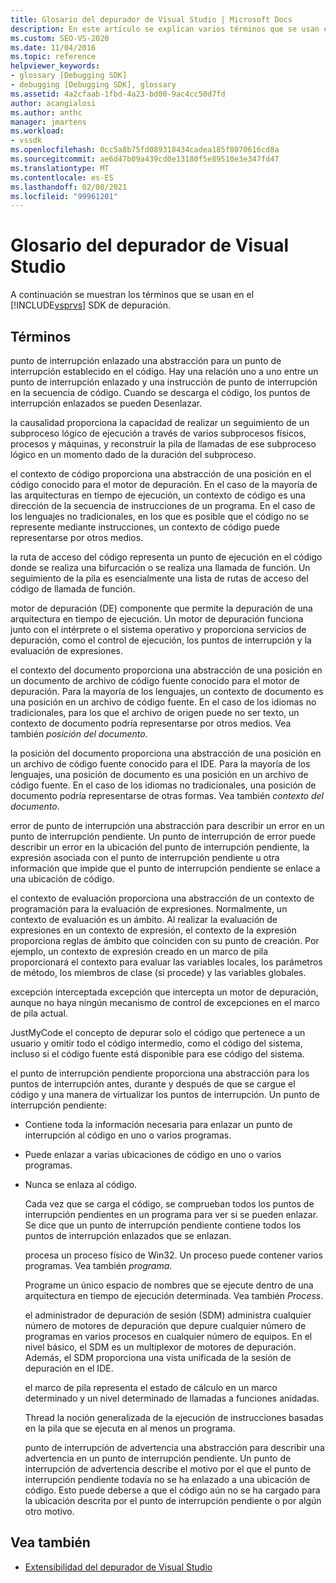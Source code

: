 ```yaml
---
title: Glosario del depurador de Visual Studio | Microsoft Docs
description: En este artículo se explican varios términos que se usan en el SDK de depuración de Visual Studio, como un punto de interrupción enlazado, la causalidad y el contexto del código.
ms.custom: SEO-VS-2020
ms.date: 11/04/2016
ms.topic: reference
helpviewer_keywords:
- glossary [Debugging SDK]
- debugging [Debugging SDK], glossary
ms.assetid: 4a2cfaab-1fbd-4a23-bd00-9ac4cc50d7fd
author: acangialosi
ms.author: anthc
manager: jmartens
ms.workload:
- vssdk
ms.openlocfilehash: 0cc5a8b75fd089318434cadea185f8070616cd8a
ms.sourcegitcommit: ae6d47b09a439cd0e13180f5e89510e3e347fd47
ms.translationtype: MT
ms.contentlocale: es-ES
ms.lasthandoff: 02/08/2021
ms.locfileid: "99961201"
---
```

# <a name="visual-studio-debugger-glossary"></a>Glosario del depurador de Visual Studio
A continuación se muestran los términos que se usan en el [!INCLUDE[vsprvs](../../../code-quality/includes/vsprvs_md.md)] SDK de depuración.

## <a name="terms"></a>Términos
 punto de interrupción enlazado una abstracción para un punto de interrupción establecido en el código. Hay una relación uno a uno entre un punto de interrupción enlazado y una instrucción de punto de interrupción en la secuencia de código. Cuando se descarga el código, los puntos de interrupción enlazados se pueden Desenlazar.

 la causalidad proporciona la capacidad de realizar un seguimiento de un subproceso lógico de ejecución a través de varios subprocesos físicos, procesos y máquinas, y reconstruir la pila de llamadas de ese subproceso lógico en un momento dado de la duración del subproceso.

 el contexto de código proporciona una abstracción de una posición en el código conocido para el motor de depuración. En el caso de la mayoría de las arquitecturas en tiempo de ejecución, un contexto de código es una dirección de la secuencia de instrucciones de un programa. En el caso de los lenguajes no tradicionales, en los que es posible que el código no se represente mediante instrucciones, un contexto de código puede representarse por otros medios.

 la ruta de acceso del código representa un punto de ejecución en el código donde se realiza una bifurcación o se realiza una llamada de función. Un seguimiento de la pila es esencialmente una lista de rutas de acceso del código de llamada de función.

 motor de depuración (DE) componente que permite la depuración de una arquitectura en tiempo de ejecución. Un motor de depuración funciona junto con el intérprete o el sistema operativo y proporciona servicios de depuración, como el control de ejecución, los puntos de interrupción y la evaluación de expresiones.

 el contexto del documento proporciona una abstracción de una posición en un documento de archivo de código fuente conocido para el motor de depuración. Para la mayoría de los lenguajes, un contexto de documento es una posición en un archivo de código fuente. En el caso de los idiomas no tradicionales, para los que el archivo de origen puede no ser texto, un contexto de documento podría representarse por otros medios. Vea también *posición del documento*.

 la posición del documento proporciona una abstracción de una posición en un archivo de código fuente conocido para el IDE. Para la mayoría de los lenguajes, una posición de documento es una posición en un archivo de código fuente. En el caso de los idiomas no tradicionales, una posición de documento podría representarse de otras formas. Vea también *contexto del documento*.

 error de punto de interrupción una abstracción para describir un error en un punto de interrupción pendiente. Un punto de interrupción de error puede describir un error en la ubicación del punto de interrupción pendiente, la expresión asociada con el punto de interrupción pendiente u otra información que impide que el punto de interrupción pendiente se enlace a una ubicación de código.

 el contexto de evaluación proporciona una abstracción de un contexto de programación para la evaluación de expresiones. Normalmente, un contexto de evaluación es un ámbito. Al realizar la evaluación de expresiones en un contexto de expresión, el contexto de la expresión proporciona reglas de ámbito que coinciden con su punto de creación. Por ejemplo, un contexto de expresión creado en un marco de pila proporcionará el contexto para evaluar las variables locales, los parámetros de método, los miembros de clase (si procede) y las variables globales.

 excepción interceptada excepción que intercepta un motor de depuración, aunque no haya ningún mecanismo de control de excepciones en el marco de pila actual.

 JustMyCode el concepto de depurar solo el código que pertenece a un usuario y omitir todo el código intermedio, como el código del sistema, incluso si el código fuente está disponible para ese código del sistema.

 el punto de interrupción pendiente proporciona una abstracción para los puntos de interrupción antes, durante y después de que se cargue el código y una manera de virtualizar los puntos de interrupción. Un punto de interrupción pendiente:

- Contiene toda la información necesaria para enlazar un punto de interrupción al código en uno o varios programas.

- Puede enlazar a varias ubicaciones de código en uno o varios programas.

- Nunca se enlaza al código.

  Cada vez que se carga el código, se comprueban todos los puntos de interrupción pendientes en un programa para ver si se pueden enlazar. Se dice que un punto de interrupción pendiente contiene todos los puntos de interrupción enlazados que se enlazan.

  procesa un proceso físico de Win32. Un proceso puede contener varios programas. Vea también *programa*.

  Programe un único espacio de nombres que se ejecute dentro de una arquitectura en tiempo de ejecución determinada. Vea también *Process*.

  el administrador de depuración de sesión (SDM) administra cualquier número de motores de depuración que depure cualquier número de programas en varios procesos en cualquier número de equipos. En el nivel básico, el SDM es un multiplexor de motores de depuración. Además, el SDM proporciona una vista unificada de la sesión de depuración en el IDE.

  el marco de pila representa el estado de cálculo en un marco determinado y un nivel determinado de llamadas a funciones anidadas.

  Thread la noción generalizada de la ejecución de instrucciones basadas en la pila que se ejecuta en al menos un programa.

  punto de interrupción de advertencia una abstracción para describir una advertencia en un punto de interrupción pendiente. Un punto de interrupción de advertencia describe el motivo por el que el punto de interrupción pendiente todavía no se ha enlazado a una ubicación de código. Esto puede deberse a que el código aún no se ha cargado para la ubicación descrita por el punto de interrupción pendiente o por algún otro motivo.

## <a name="see-also"></a>Vea también
- [Extensibilidad del depurador de Visual Studio](../../../extensibility/debugger/visual-studio-debugger-extensibility.md)
